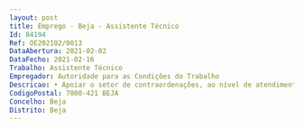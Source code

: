 ```yaml
--- 
layout: post
title: Emprego - Beja - Assistente Técnico
Id: 84194
Ref: OE202102/0013
DataAbertura: 2021-02-02
DataFecho: 2021-02-16
Trabalho: Assistente Técnico
Empregador: Autoridade para as Condições do Trabalho
Descricao: • Apoiar o setor de contraordenações, ao nível de atendimento presencial e telefónico, fazendo o devido encaminhamento do utente para o técnico responsável • Realizar o atendimento ao público e receção de documentos • Organizar e arquivar toda a documentação da área inspetiva, de contraordenações e administrativa.• Rececionar, registar, arquivar e distribuir toda a correspondência • Redigir ofícios, informações e email’s • Efetuar o registo de Livretes individuais de controlo para pessoal afeto à exploração de veículos • Registar, mensalmente, a assiduidade, ajudas de custo e movimento de viaturas respeitante ao pessoal afeto ao Centro Local • Garantir a gestão do economato.
CodigoPostal: 7800-421 BEJA
Concelho: Beja
Distrito: Beja
--- 
```

